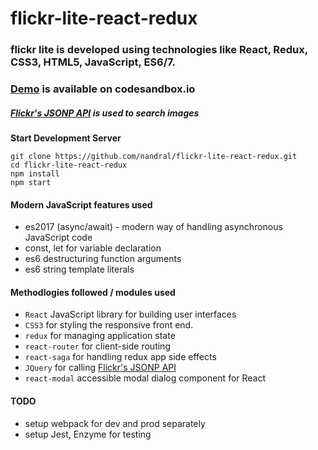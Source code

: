 # flickr-lite-react-redux

### flickr lite is developed using technologies like React, Redux, CSS3, HTML5, JavaScript, ES6/7.

### [Demo](https://o5j99qzm16.codesandbox.io/) is available on codesandbox.io

##### [Flickr's JSONP API](https://api.flickr.com/services/feeds/photos_public.gne?format=json) is used to search images

**Start Development Server**
```
git clone https://github.com/nandral/flickr-lite-react-redux.git
cd flickr-lite-react-redux
npm install
npm start
```

#### Modern JavaScript features used

* es2017 (async/await) - modern way of handling asynchronous JavaScript code
* const, let for variable declaration
* es6 destructuring function arguments
* es6 string template literals

#### Methodlogies followed / modules used

* `React`  JavaScript library for building user interfaces
* `CSS3`  for styling the responsive front end.
* `redux` for managing application state
* `react-router` for client-side routing
* `react-saga` for handling redux app side effects
* `JQuery` for calling [Flickr's JSONP API](https://api.flickr.com/services/feeds/photos_public.gne?format=json)
* `react-modal` accessible modal dialog component for React


#### TODO

* setup webpack for dev and prod separately
* setup Jest, Enzyme for testing
